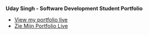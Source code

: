 **Uday Singh - Software Development Student Portfolio**

* [View my portfolio live](https://uday-singh1.github.io/Uday-portfolio/)<br> 
* [Zie Mijn Portfolio Live](https://uday-singh1.github.io/Uday-portfolio/) 

